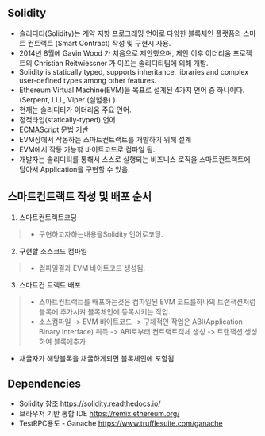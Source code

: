 ## Solidity
- 솔리디티(Solidity)는 계약 지향 프로그래밍 언어로 다양한 블록체인 플랫폼의 스마트 컨트랙트 (Smart Contract) 작성 및 구현시 사용.
- 2014년 8월에 Gavin Wood 가 처음으로 제안했으며, 제안 이후 이더리움 프로젝트의 Christian Reitwiessner 가 이끄는 솔리디티팀에 의해 개발.
- Solidity is statically typed, supports inheritance, libraries and complex user-defined types among other features.
- Ethereum Virtual Machine(EVM)을 목표로 설계된 4가지 언어 중 하나이다.(Serpent, LLL, Viper (실험용) ) 
- 현재는 솔리디티가 이더리움 주요 언어.
- 정적타입(statically-typed) 언어
- ECMAScript 문법 기반 
- EVM상에서 작동하는 스마트컨트랙트를 개발하기 위해 설계
- EVM에서 작동 가능핚 바이트코드로 컴파일 됨.
- 개발자는 솔리디티를 통해서 스스로 실행되는 비즈니스 로직을 스마트컨트랙트에 담아서 Application을 구현할 수 있음.


## 스마트컨트랙트 작성 및 배포 순서
1. 스마트컨트랙트코딩
> - 구현하고자하는내용을Solidity 언어로코딩.
2. 구현할 소스코드 컴파일
> - 컴파일결과 EVM 바이트코드 생성됨.
3. 스마트컨 트랙트 배포
> - 스마트컨트랙트를 배포하는것은 컴파일된 EVM 코드를하나의 트랜잭션처럼 블록에 추가시켜 블록체인에 등록시키는 작업.
> - 소스컴파일 -> EVM 바이트코드 -> 구체적인 작업은 ABI(Application Binary Interface) 취득 -> ABI로부터 컨트랙트객체 생성 -> 트랜잭션 생성하여 블록에추가
- 채굴자가 해당블록을 채굴하게되면 블록체인에 포함됨

## Dependencies
+ Solidity 참조 https://solidity.readthedocs.io/
+ 브라우저 기반 통합 IDE https://remix.ethereum.org/
+ TestRPC용도 - Ganache https://www.trufflesuite.com/ganache
